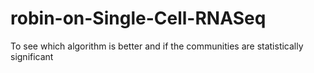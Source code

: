 # robin-on-Single-Cell-RNASeq
To see which algorithm is better and if the communities are statistically significant
